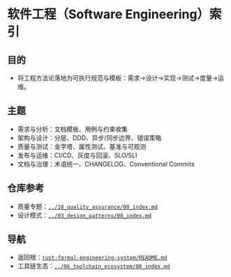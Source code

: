 # 软件工程（Software Engineering）索引

## 目的

- 将工程方法论落地为可执行规范与模板：需求→设计→实现→测试→度量→运维。

## 主题

- 需求与分析：文档模板、用例与约束收集
- 架构与设计：分层、DDD、异步/同步边界、错误策略
- 质量与测试：金字塔、属性测试、基准与可观测
- 发布与运维：CI/CD、灰度与回滚、SLO/SLI
- 文档与治理：术语统一、CHANGELOG、Conventional Commits

## 仓库参考

- 质量专题：[`../10_quality_assurance/00_index.md`](../10_quality_assurance/00_index.md)
- 设计模式：[`../03_design_patterns/00_index.md`](../03_design_patterns/00_index.md)

## 导航

- 返回根：[`rust-formal-engineering-system/README.md`](../README.md)
- 工具链生态：[`../06_toolchain_ecosystem/00_index.md`](../06_toolchain_ecosystem/00_index.md)

